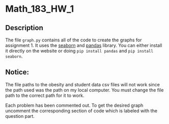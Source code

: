 # Math_183_HW_1
## Description
The file `graph.py` contains all of the code to create the graphs for assignment 1. It uses the [seaborn](https://seaborn.pydata.org/) and [pandas](https://pandas.pydata.org/) library. You can either install it directly on the website or doing `pip install pandas` and `pip install seaborn`. 

## Notice:
The file paths to the obesity and student data csv files will not work since the path used was the path on my local computer. You must change the file path to the correct path for it to work. 

Each problem has been commented out. To get the desired graph uncomment the corresponding section of code which is labeled with the question part. 
